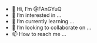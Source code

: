 - 👋 Hi, I’m @FAnGYuQ
- 👀 I’m interested in ...
- 🌱 I’m currently learning ...
- 💞️ I’m looking to collaborate on ...
- 📫 How to reach me ...

<!---
FAnGYuQ/FAnGYuQ is a ✨ special ✨ repository because its `README.md` (this file) appears on your GitHub profile.
You can click the Preview link to take a look at your changes.
--->
